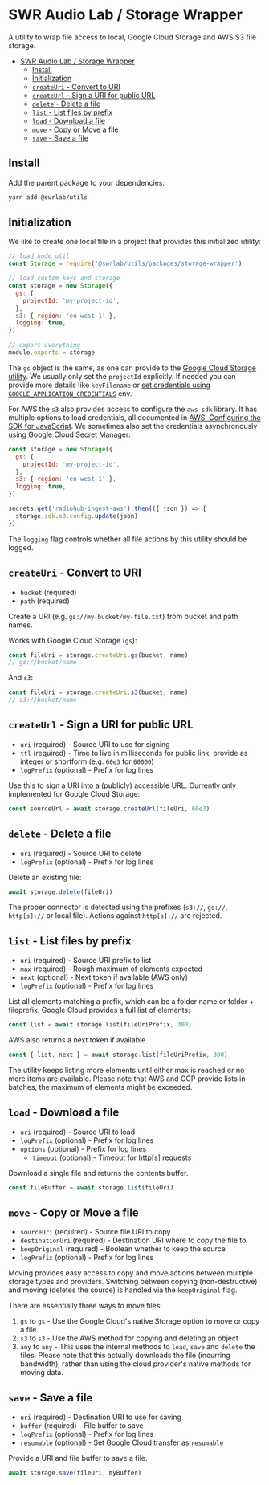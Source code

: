 # SWR Audio Lab / Storage Wrapper

A utility to wrap file access to local, Google Cloud Storage and AWS S3 file storage.

- [SWR Audio Lab / Storage Wrapper](#swr-audio-lab--storage-wrapper)
  - [Install](#install)
  - [Initialization](#initialization)
  - [`createUri` - Convert to URI](#createuri---convert-to-uri)
  - [`createUrl` - Sign a URI for public URL](#createurl---sign-a-uri-for-public-url)
  - [`delete` - Delete a file](#delete---delete-a-file)
  - [`list` - List files by prefix](#list---list-files-by-prefix)
  - [`load` - Download a file](#load---download-a-file)
  - [`move` - Copy or Move a file](#move---copy-or-move-a-file)
  - [`save` - Save a file](#save---save-a-file)

## Install

Add the parent package to your dependencies:

```sh
yarn add @swrlab/utils
```

## Initialization

We like to create one local file in a project that provides this initialized utility:

```js
// load node util
const Storage = require('@swrlab/utils/packages/storage-wrapper')

// load custom keys and storage
const storage = new Storage({
  gs: {
    projectId: 'my-project-id',
  },
  s3: { region: 'eu-west-1' },
  logging: true,
})

// export everything
module.exports = storage
```

The `gs` object is the same, as one can provide to the [Google Cloud Storage utility](https://googleapis.dev/nodejs/storage/latest/index.html). We usually only set the `projectId` explicitly. If needed you can provide more details like `keyFilename` or [set credentials using `GOOGLE_APPLICATION_CREDENTIALS`](https://cloud.google.com/docs/authentication/production#auth-cloud-implicit-nodejs) env.

For AWS the `s3` also provides access to configure the `aws-sdk` library. It has multiple options to load credentials, all documented in [AWS: Configuring the SDK for JavaScript](https://docs.aws.amazon.com/sdk-for-javascript/v2/developer-guide/configuring-the-jssdk.html). We sometimes also set the credentials asynchronously using Google Cloud Secret Manager:

```js
const storage = new Storage({
  gs: {
    projectId: 'my-project-id',
  },
  s3: { region: 'eu-west-1' },
  logging: true,
})

secrets.get('radiohub-ingest-aws').then(({ json }) => {
  storage.sdk.s3.config.update(json)
})
```

The `logging` flag controls whether all file actions by this utility should be logged.

## `createUri` - Convert to URI

- `bucket` (required)
- `path` (required)

Create a URI (e.g. `gs://my-bucket/my-file.txt`) from bucket and path names.

Works with Google Cloud Storage (`gs`):

```js
const fileUri = storage.createUri.gs(bucket, name)
// gs://bucket/name
```

And `s3`:

```js
const fileUri = storage.createUri.s3(bucket, name)
// s3://bucket/name
```

## `createUrl` - Sign a URI for public URL

- `uri` (required) - Source URI to use for signing
- `ttl` (required) - Time to live in milliseconds for public link, provide as integer or shortform (e.g. `60e3` for `60000`)
- `logPrefix` (optional) - Prefix for log lines

Use this to sign a URI into a (publicly) accessible URL. Currently only implemented for Google Cloud Storage:

```js
const sourceUrl = await storage.createUrl(fileUri, 60e3)
```

## `delete` - Delete a file

- `uri` (required) - Source URI to delete
- `logPrefix` (optional) - Prefix for log lines

Delete an existing file:

```js
await storage.delete(fileUri)
```

The proper connector is detected using the prefixes (`s3://`, `gs://`, `http[s]://` or local file). Actions against `http[s]://` are rejected.

## `list` - List files by prefix

- `uri` (required) - Source URI prefix to list
- `max` (required) - Rough maximum of elements expected
- `next` (optional) - Next token if available (AWS only)
- `logPrefix` (optional) - Prefix for log lines

List all elements matching a prefix, which can be a folder name or folder + fileprefix.
Google Cloud provides a full list of elements:

```js
const list = await storage.list(fileUriPrefix, 300)
```

AWS also returns a next token if available

```js
const { list, next } = await storage.list(fileUriPrefix, 300)
```

The utility keeps listing more elements until either max is reached or no more items are available. Please note that AWS and GCP provide lists in batches, the maximum of elements might be exceeded.

## `load` - Download a file

- `uri` (required) - Source URI to load
- `logPrefix` (optional) - Prefix for log lines
- `options` (optional) - Prefix for log lines
  - `timeout` (optional) - Timeout for http[s] requests

Download a single file and returns the contents buffer.

```js
const fileBuffer = await storage.list(fileUri)
```

## `move` - Copy or Move a file

- `sourceUri` (required) - Source file URI to copy
- `destinationUri` (required) - Destination URI where to copy the file to
- `keepOriginal` (required) - Boolean whether to keep the source
- `logPrefix` (optional) - Prefix for log lines

Moving provides easy access to copy and move actions between multiple storage types and providers. Switching between copying (non-destructive) and moving (deletes the source) is handled via the `keepOriginal` flag.

There are essentially three ways to move files:

1. `gs` to `gs` - Use the Google Cloud's native Storage option to move or copy a file
2. `s3` to `s3` - Use the AWS method for copying and deleting an object
3. `any` to `any` - This uses the internal methods to `load`, `save` and `delete` the files. Please note that this actually downloads the file (incurring bandwidth), rather than using the cloud provider's native methods for moving data.

## `save` - Save a file

- `uri` (required) - Destination URI to use for saving
- `buffer` (required) - File buffer to save
- `logPrefix` (optional) - Prefix for log lines
- `resumable` (optional) - Set Google Cloud transfer as `resumable`

Provide a URI and file buffer to save a file.

```js
await storage.save(fileUri, myBuffer)
```
